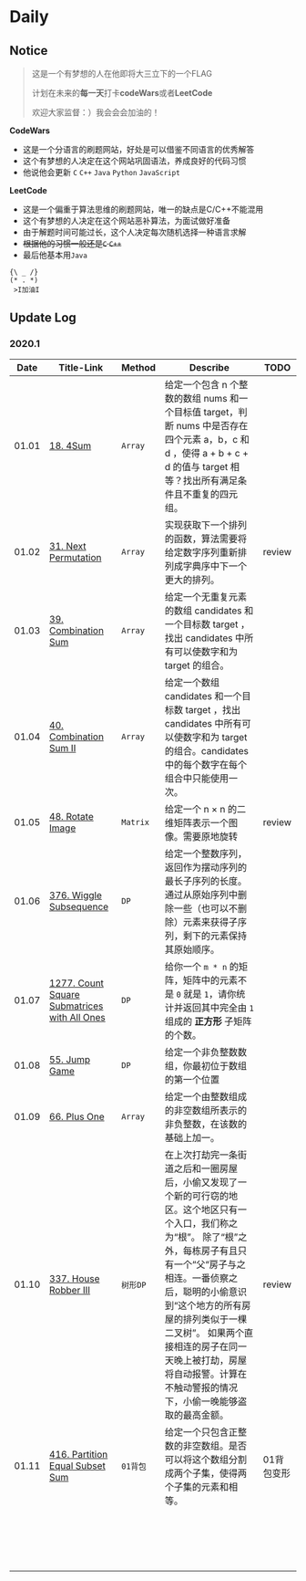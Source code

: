 # Daily

## Notice

> 这是一个有梦想的人在他即将大三立下的一个FLAG
>
> 计划在未来的**每一天**打卡**codeWars**或者**LeetCode**
>
> 欢迎大家监督：）我会会会加油的！

**CodeWars**

* 这是一个分语言的刷题网站，好处是可以借鉴不同语言的优秀解答
* 这个有梦想的人决定在这个网站巩固语法，养成良好的代码习惯
* 他说他会更新 `C` `C++` `Java` `Python` `JavaScript`

**LeetCode**

* 这是一个偏重于算法思维的刷题网站，唯一的缺点是C/C++不能混用
* 这个有梦想的人决定在这个网站恶补算法，为面试做好准备
* 由于解题时间可能过长，这个人决定每次随机选择一种语言求解
* ~~根据他的习惯一般还是`C` `C++`~~
* 最后他基本用`Java`

```
{\ _ /}
(* . *)
 >I加油I
```

## Update Log

### 2020.1

| Date  | Title-Link                                                   | Method   | Describe                                                     | TODO       |
| ----- | ------------------------------------------------------------ | -------- | ------------------------------------------------------------ | ---------- |
| 01.01 | [18. 4Sum](LeetCode/202001/20200101.md)                      | `Array`  | 给定一个包含 n 个整数的数组 nums 和一个目标值 target，判断 nums 中是否存在四个元素 a，b，c 和 d ，使得 a + b + c + d 的值与 target 相等？找出所有满足条件且不重复的四元组。 |            |
| 01.02 | [31. Next Permutation](LeetCode/202001/20200102.md)          | `Array`  | 实现获取下一个排列的函数，算法需要将给定数字序列重新排列成字典序中下一个更大的排列。 | review     |
| 01.03 | [39. Combination Sum](LeetCode/202001/20200103.md)           | `Array`  | 给定一个无重复元素的数组 candidates 和一个目标数 target ，找出 candidates 中所有可以使数字和为 target 的组合。 |            |
| 01.04 | [40. Combination Sum II](LeetCode/202001/20200104.md)        | `Array`  | 给定一个数组 candidates 和一个目标数 target ，找出 candidates 中所有可以使数字和为 target 的组合。candidates 中的每个数字在每个组合中只能使用一次。 |            |
| 01.05 | [48. Rotate Image](LeetCode/202001/20200105.md)              | `Matrix` | 给定一个 n × n 的二维矩阵表示一个图像。需要原地旋转          | review     |
| 01.06 | [376. Wiggle Subsequence](LeetCode/202001/20200106.md)       | `DP`     | 给定一个整数序列，返回作为摆动序列的最长子序列的长度。 通过从原始序列中删除一些（也可以不删除）元素来获得子序列，剩下的元素保持其原始顺序。 |            |
| 01.07 | [1277. Count Square Submatrices with All Ones](LeetCode/202001/20200107.md) | `DP`     | 给你一个 `m * n` 的矩阵，矩阵中的元素不是 `0` 就是 `1`，请你统计并返回其中完全由 `1` 组成的 **正方形** 子矩阵的个数。 |            |
| 01.08 | [55. Jump Game](LeetCode/202001/20200108.md)                 | `DP`     | 给定一个非负整数数组，你最初位于数组的第一个位置             |            |
| 01.09 | [66. Plus One](LeetCode/202001/20200109.md)                  | `Array`  | 给定一个由整数组成的非空数组所表示的非负整数，在该数的基础上加一。 |            |
| 01.10 | [337. House Robber III](LeetCode/202001/20200110.md)         | `树形DP` | 在上次打劫完一条街道之后和一圈房屋后，小偷又发现了一个新的可行窃的地区。这个地区只有一个入口，我们称之为“根”。 除了“根”之外，每栋房子有且只有一个“父“房子与之相连。一番侦察之后，聪明的小偷意识到“这个地方的所有房屋的排列类似于一棵二叉树”。 如果两个直接相连的房子在同一天晚上被打劫，房屋将自动报警。计算在不触动警报的情况下，小偷一晚能够盗取的最高金额。 | review     |
| 01.11 | [416. Partition Equal Subset Sum](LeetCode/202001/20200111.md) | `01背包` | 给定一个只包含正整数的非空数组。是否可以将这个数组分割成两个子集，使得两个子集的元素和相等。 | 01背包变形 |
|       |                                                              |          |                                                              |            |
|       |                                                              |          |                                                              |            |
|       |                                                              |          |                                                              |            |
|       |                                                              |          |                                                              |            |
|       |                                                              |          |                                                              |            |
|       |                                                              |          |                                                              |            |
|       |                                                              |          |                                                              |            |
|       |                                                              |          |                                                              |            |
|       |                                                              |          |                                                              |            |
|       |                                                              |          |                                                              |            |
|       |                                                              |          |                                                              |            |
|       |                                                              |          |                                                              |            |
|       |                                                              |          |                                                              |            |
|       |                                                              |          |                                                              |            |
|       |                                                              |          |                                                              |            |
|       |                                                              |          |                                                              |            |
|       |                                                              |          |                                                              |            |
|       |                                                              |          |                                                              |            |

